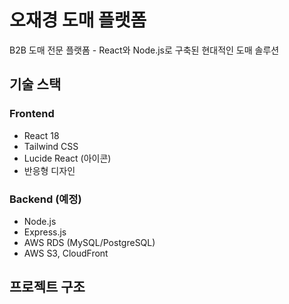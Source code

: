 # 오재경 도매 플랫폼

B2B 도매 전문 플랫폼 - React와 Node.js로 구축된 현대적인 도매 솔루션

## 기술 스택

### Frontend
- React 18
- Tailwind CSS
- Lucide React (아이콘)
- 반응형 디자인

### Backend (예정)
- Node.js
- Express.js
- AWS RDS (MySQL/PostgreSQL)
- AWS S3, CloudFront

## 프로젝트 구조
